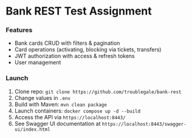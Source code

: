 # Bank REST Test Assignment

### Features

- Bank cards CRUD with filters & pagination
- Card operations (activating, blocking via tickets, transfers)
- JWT authorization with access & refresh tokens
- User management

### Launch

1. Clone repo: `git clone https://github.com/troublegale/bank-rest`
2. Change values in `.env`
3. Build with Maven: `mvn clean package`
4. Launch containers: `docker compose up -d --build`
5. Access the API via `https://localhost:8443/`
6. See Swagger UI documentation at `https://localhost:8443/swagger-ui/index.html`